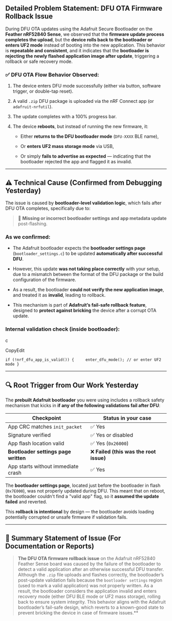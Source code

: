 ## Detailed Problem Statement: DFU OTA Firmware Rollback Issue

During DFU OTA updates using the Adafruit Secure Bootloader on the **Feather nRF52840 Sense**, we observed that the **firmware update process completes the upload**, but the **device rolls back to the bootloader or enters UF2 mode** instead of booting into the new application. This behavior is **repeatable and consistent**, and it indicates that the **bootloader is rejecting the newly flashed application image after update**, triggering a rollback or safe recovery mode.

### ✅ DFU OTA Flow Behavior Observed:

1. The device enters DFU mode successfully (either via button, software trigger, or double-tap reset).
    
2. A valid `.zip` DFU package is uploaded via the nRF Connect app (or `adafruit-nrfutil`).
    
3. The update completes with a 100% progress bar.
    
4. The device **reboots**, but instead of running the new firmware, it:
    
    - Either **returns to the DFU bootloader mode** (`DFU-XXXX` BLE name),
        
    - Or **enters UF2 mass storage mode** via USB,
        
    - Or simply **fails to advertise as expected** — indicating that the bootloader rejected the app and flagged it as invalid.
        

---

## ⚠️ Technical Cause (Confirmed from Debugging Yesterday)

The issue is caused by **bootloader-level validation logic**, which fails after DFU OTA completes, specifically due to:

> 🔸 **Missing or incorrect bootloader settings and app metadata update** post-flashing.

### As we confirmed:

- The Adafruit bootloader expects the **bootloader settings page** (`bootloader_settings.c`) to be updated **automatically after successful DFU**.
    
- However, this update **was not taking place correctly** with your setup, due to a mismatch between the format of the DFU package or the build configuration of the firmware.
    
- As a result, the bootloader **could not verify the new application image**, and treated it as **invalid**, leading to rollback.
    
- This mechanism is part of **Adafruit’s fail-safe rollback feature**, designed to **protect against bricking** the device after a corrupt OTA update.
    

### Internal validation check (inside bootloader):

c

CopyEdit

`if (!nrf_dfu_app_is_valid()) {     enter_dfu_mode(); // or enter UF2 mode }`

---

## 🔍 Root Trigger from Our Work Yesterday

The **prebuilt Adafruit bootloader** you were using includes a rollback safety mechanism that kicks in **if any of the following validations fail after DFU**:

|Checkpoint|Status in your case|
|---|---|
|App CRC matches `init_packet`|✅ Yes|
|Signature verified|✅ Yes or disabled|
|App flash location valid|✅ Yes (`0x26000`)|
|**Bootloader settings page written**|❌ **Failed (this was the root issue)**|
|App starts without immediate crash|✅ Yes|

The **bootloader settings page**, located just before the bootloader in flash (`0x7E000`), was not properly updated during DFU. This meant that on reboot, the bootloader couldn't find a "valid app" flag, so it **assumed the update failed** and reverted.

This **rollback is intentional** by design — the bootloader avoids loading potentially corrupted or unsafe firmware if validation fails.

---

## 📝 Summary Statement of Issue (For Documentation or Reports)

> **The DFU OTA firmware rollback issue** on the Adafruit nRF52840 Feather Sense board was caused by the failure of the bootloader to detect a valid application after an otherwise successful DFU transfer. Although the `.zip` file uploads and flashes correctly, the bootloader’s post-update validation fails because the `bootloader settings` region (used to mark a valid application) was not properly written. As a result, the bootloader considers the application invalid and enters recovery mode (either DFU BLE mode or UF2 mass storage), rolling back to ensure system integrity. This behavior aligns with the Adafruit bootloader’s fail-safe design, which reverts to a known-good state to prevent bricking the device in case of firmware issues.**